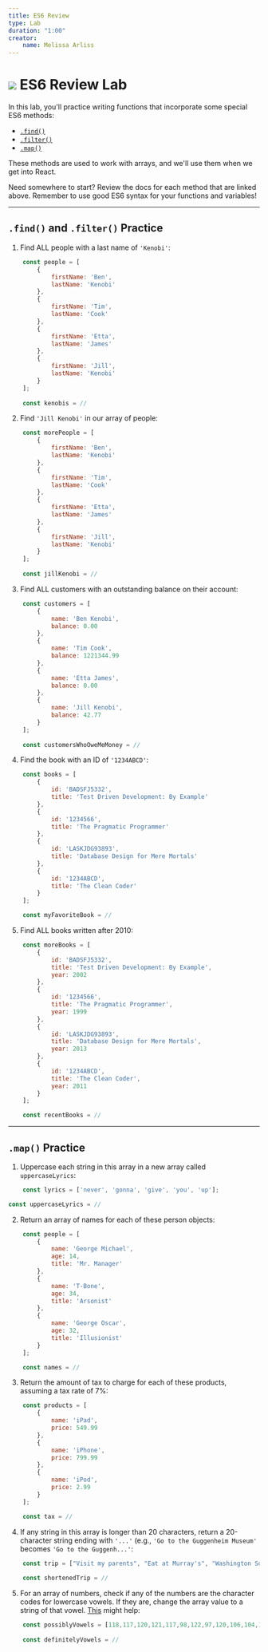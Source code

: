 ```yaml
---
title: ES6 Review
type: Lab
duration: "1:00"
creator:
    name: Melissa Arliss
---
```


# ![](https://ga-dash.s3.amazonaws.com/production/assets/logo-9f88ae6c9c3871690e33280fcf557f33.png) ES6 Review Lab

In this lab, you'll practice writing functions that incorporate some special ES6 methods:
- [`.find()`](https://developer.mozilla.org/en-US/docs/Web/JavaScript/Reference/Global_Objects/Array/find)
- [`.filter()`](https://developer.mozilla.org/en-US/docs/Web/JavaScript/Reference/Global_Objects/Array/filter)
- [`.map()`](https://developer.mozilla.org/en-US/docs/Web/JavaScript/Reference/Global_Objects/Array/map)

These methods are used to work with arrays, and we'll use them when we get into React. 

Need somewhere to start? Review the docs for each method that are linked above. Remember to use good ES6 syntax for your functions and variables!

-----

## `.find()` and `.filter()` Practice

1. Find ALL people with a last name of `'Kenobi'`:

```javascript
    const people = [
        {
            firstName: 'Ben',
            lastName: 'Kenobi'
        },
        {
            firstName: 'Tim',
            lastName: 'Cook'
        },
        {
            firstName: 'Etta',
            lastName: 'James'
        },
        {
            firstName: 'Jill',
            lastName: 'Kenobi'
        }
    ];
	
    const kenobis = //
```
	
2. Find `'Jill Kenobi'` in our array of people:

```javascript
    const morePeople = [
        {
            firstName: 'Ben',
            lastName: 'Kenobi'
        },
        {
            firstName: 'Tim',
            lastName: 'Cook'
        },
        {
            firstName: 'Etta',
            lastName: 'James'
        },
        {
            firstName: 'Jill',
            lastName: 'Kenobi'
        }
    ];
	
    const jillKenobi = //
```
	
3. Find ALL customers with an outstanding balance on their account:

```javascript
    const customers = [
        {
            name: 'Ben Kenobi',
            balance: 0.00
        },
        {
            name: 'Tim Cook',
            balance: 1221344.99
        },
        {
            name: 'Etta James',
            balance: 0.00
        },
        {
            name: 'Jill Kenobi',
            balance: 42.77
        }
    ];
 
    const customersWhoOweMeMoney = //
```
    
4. Find the book with an ID of `'1234ABCD'`:

```javascript
    const books = [
        {
            id: 'BADSFJ5332',
            title: 'Test Driven Development: By Example'
        },
        {
            id: '1234566',
            title: 'The Pragmatic Programmer'
        },
        {
            id: 'LASKJDG93893',
            title: 'Database Design for Mere Mortals'
        },
        {
            id: '1234ABCD',
            title: 'The Clean Coder'
        }
    ];

    const myFavoriteBook = //
```

5. Find ALL books written after 2010:

```javascript
    const moreBooks = [
        {
            id: 'BADSFJ5332',
            title: 'Test Driven Development: By Example',
            year: 2002
        },
        {
            id: '1234566',
            title: 'The Pragmatic Programmer',
            year: 1999
        },
        {
            id: 'LASKJDG93893',
            title: 'Database Design for Mere Mortals',
            year: 2013
        },
        {
            id: '1234ABCD',
            title: 'The Clean Coder',
            year: 2011
        }
    ];

    const recentBooks = //
```

-----

## `.map()` Practice    

1.  Uppercase each string in this array in a new array called `uppercaseLyrics`:
    
```javascript
    const lyrics = ['never', 'gonna', 'give', 'you', 'up'];

const uppercaseLyrics = //
```
    
2.  Return an array of names for each of these person objects:

```javascript
    const people = [
        {
            name: 'George Michael',
            age: 14,
            title: 'Mr. Manager'
        },
        {
            name: 'T-Bone',
            age: 34,
            title: 'Arsonist'
        },
        {
            name: 'George Oscar',
            age: 32,
            title: 'Illusionist'
        }
    ];

    const names = //
```
    
3.  Return the amount of tax to charge for each of these products, assuming a tax rate of 7%:
    
```javascript
    const products = [
        {
            name: 'iPad',
            price: 549.99
        },
        {
            name: 'iPhone',
            price: 799.99
        },
        {
            name: 'iPod',
            price: 2.99
        }
    ];

    const tax = //
``` 
    
4. If any string in this array is longer than 20 characters, return a 20-character string ending with `'...'` (e.g., `'Go to the Guggenheim Museum'` becomes `'Go to the Guggenh...'`: 
    
```javascript
    const trip = ["Visit my parents", "Eat at Murray's", "Washington Square Park", "Take the Staten Island Ferry", "Whitney Museum"];
    
    const shortenedTrip = //

```
    
5. For an array of numbers, check if any of the numbers are the character codes for lowercase vowels. If they are, change the array value to a string of that vowel. [This](https://developer.mozilla.org/en-US/docs/Web/JavaScript/Reference/Global_Objects/String/fromCharCode) might help:

```javascript
    const possiblyVowels = [118,117,120,121,117,98,122,97,120,106,104,116,113,114,113,120,106];
    
    const definitelyVowels = //
```

    
